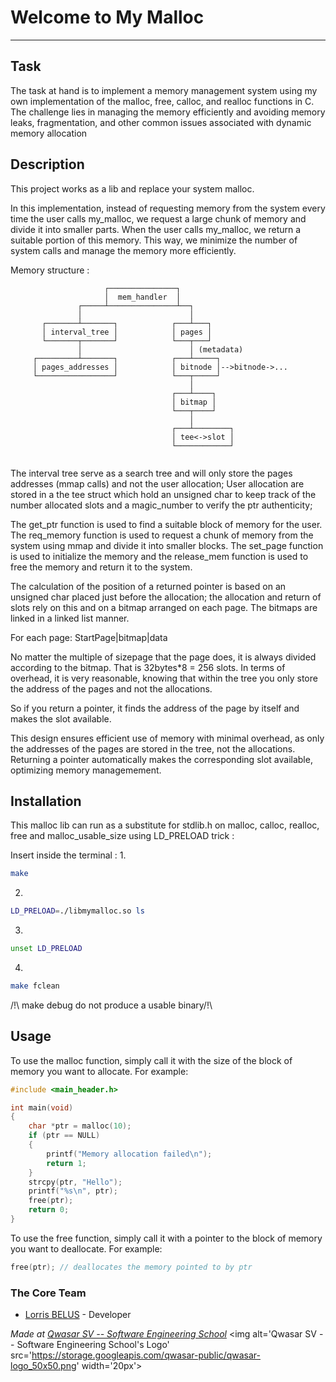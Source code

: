 # Welcome to My Malloc
***

## Task

The task at hand is to implement a memory management system using my own implementation of the malloc, free, calloc, and realloc functions in C. The challenge lies in managing the memory efficiently and avoiding memory leaks, fragmentation, and other common issues associated with dynamic memory allocation

## Description

This project works as a lib and replace your system malloc.

In this implementation, instead of requesting memory from the system every time the user calls my_malloc, we request a large chunk of memory and divide it into smaller parts. When the user calls my_malloc, we return a suitable portion of this memory. This way, we minimize the number of system calls and manage the memory more efficiently.


Memory structure :
```
                     ┌───────────────┐
                     │  mem_handler  │
               ┌─────┴───────────────┴──┐
               │                        │
       ┌───────┴───────┐            ┌───┴───┐
       │ interval_tree │            │ pages │
       └───────┬───────┘            └───┬───┘
               │                        │ (metadata)
     ┌─────────┴───────┐            ┌───┴─────┐
     │ pages_addresses │            │ bitnode │-->bitnode->...
     └─────────────────┘            └───┬─────┘
                                        │
                                    ┌───┴────┐
                                    │ bitmap │
                                    └───┬────┘
                                        │
                                    ┌───┴────────┐
                                    │ tee<->slot │
                                    └────────────┘


```
The interval tree serve as a search tree and will only store the pages addresses (mmap calls) and not the user allocation;
User allocation are stored in a the tee struct which hold an unsigned char to keep track of the number allocated slots and a magic_number to verify the ptr authenticity;

The get_ptr function is used to find a suitable block of memory for the user. The req_memory function is used to request a chunk of memory from the system using mmap and divide it into smaller blocks. The set_page function is used to initialize the memory and the release_mem function is used to free the memory and return it to the system.

The calculation of the position of a returned pointer  is based on an unsigned char placed just before the allocation; the allocation and return of slots rely on this and on a bitmap arranged on each page. The bitmaps are linked in a linked list manner.

For each page:
StartPage|bitmap|data

No matter the multiple of sizepage that the page does, it is always divided according to the bitmap. That is 32bytes*8 = 256 slots. In terms of overhead, it is very reasonable, knowing that within the tree you only store the address of the pages and not the allocations.

So if you return a pointer, it finds the address of the page by itself and makes the slot available.

This design ensures efficient use of memory with minimal overhead, as only the addresses of the pages are stored in the tree, not the allocations.
Returning a pointer automatically makes the corresponding slot available, optimizing memory managemement.

## Installation

This malloc lib can run as a substitute for stdlib.h on malloc, calloc, realloc, free and malloc_usable_size using LD_PRELOAD trick : 

Insert inside the terminal : 
1.
```bash
make
```
2.
```bash
LD_PRELOAD=./libmymalloc.so ls
```
3.
```bash
unset LD_PRELOAD
```
4.
```bash
make fclean
```

/!\ make debug do not produce a usable binary/!\

## Usage

To use the malloc function, simply call it with the size of the block of memory you want to allocate. For example:

```c
#include <main_header.h>

int main(void)
{
    char *ptr = malloc(10);
    if (ptr == NULL)
    {
        printf("Memory allocation failed\n");
        return 1;
    }
    strcpy(ptr, "Hello");
    printf("%s\n", ptr);
    free(ptr);
    return 0;
}
```

To use the free function, simply call it with a pointer to the block of memory you want to deallocate. For example:
```c
free(ptr); // deallocates the memory pointed to by ptr
```

### The Core Team
* [Lorris BELUS](//github.com/Lbelus) - Developer


<span><i>Made at <a href='https://qwasar.io'>Qwasar SV -- Software Engineering School</a></i></span>
<span><img alt='Qwasar SV -- Software Engineering School's Logo' src='https://storage.googleapis.com/qwasar-public/qwasar-logo_50x50.png' width='20px'></span>
